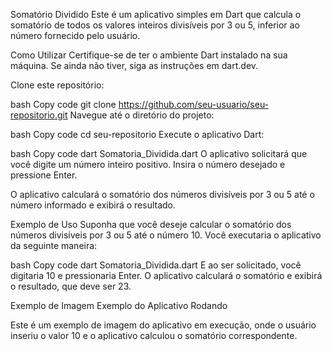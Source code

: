 Somatório Dividido
Este é um aplicativo simples em Dart que calcula o somatório de todos os valores inteiros divisíveis por 3 ou 5, inferior ao número fornecido pelo usuário.

Como Utilizar
Certifique-se de ter o ambiente Dart instalado na sua máquina. Se ainda não tiver, siga as instruções em dart.dev.

Clone este repositório:

bash
Copy code
git clone https://github.com/seu-usuario/seu-repositorio.git
Navegue até o diretório do projeto:

bash
Copy code
cd seu-repositorio
Execute o aplicativo Dart:

bash
Copy code
dart Somatoria_Dividida.dart
O aplicativo solicitará que você digite um número inteiro positivo. Insira o número desejado e pressione Enter.

O aplicativo calculará o somatório dos números divisíveis por 3 ou 5 até o número informado e exibirá o resultado.

Exemplo de Uso
Suponha que você deseje calcular o somatório dos números divisíveis por 3 ou 5 até o número 10. Você executaria o aplicativo da seguinte maneira:

bash
Copy code
dart Somatoria_Dividida.dart
E ao ser solicitado, você digitaria 10 e pressionaria Enter. O aplicativo calculará o somatório e exibirá o resultado, que deve ser 23.

Exemplo de Imagem
Exemplo do Aplicativo Rodando

Este é um exemplo de imagem do aplicativo em execução, onde o usuário inseriu o valor 10 e o aplicativo calculou o somatório correspondente.
